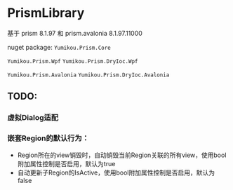 # PrismLibrary

基于 prism 8.1.97 和 prism.avalonia 8.1.97.11000

nuget package:
`Yumikou.Prism.Core`

`Yumikou.Prism.Wpf`
`Yumikou.Prism.DryIoc.Wpf`

`Yumikou.Prism.Avalonia`
`Yumikou.Prism.DryIoc.Avalonia`

## TODO:

### 虚拟Dialog适配

### 嵌套Region的默认行为：
- Region所在的view销毁时，自动销毁当前Region关联的所有view，使用bool附加属性控制是否启用，默认为true
- 自动更新子Region的IsActive，使用bool附加属性控制是否启用，默认为false